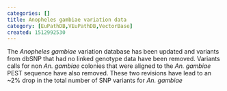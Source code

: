 ```yaml
---
categories: []
title: Anopheles gambiae variation data
category: [EuPathDB,VEuPathDB,VectorBase]
created: 1512992530
---
```

The <i>Anopheles gambiae</i> variation database has been updated and variants from dbSNP that had no linked genotype data have been removed. Variants calls for non <i>An. gambiae</i> colonies that were aligned to the <i>An. gambiae</i> PEST sequence have also removed. These two revisions have lead to an ~2% drop in the total number of SNP variants for <i>An. gambiae</i>
